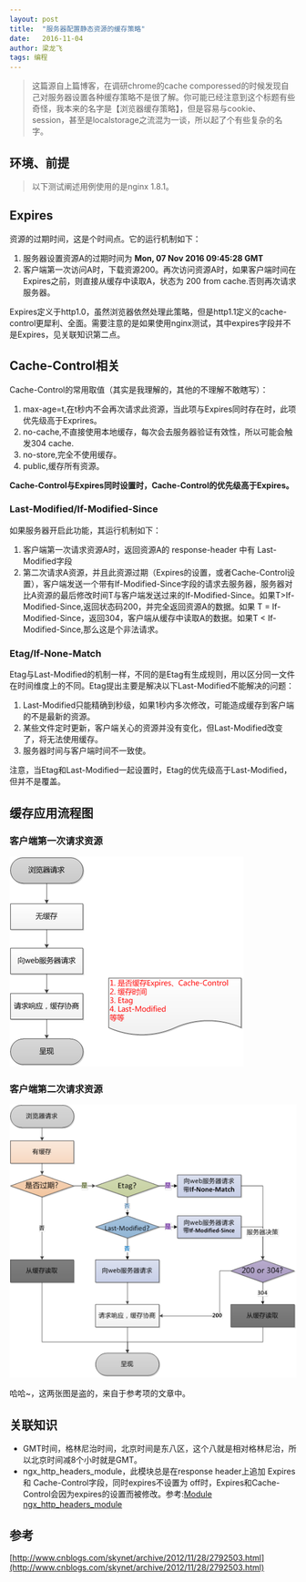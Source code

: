 ```yaml
---
layout: post
title:  "服务器配置静态资源的缓存策略"
date:   2016-11-04
author: 梁龙飞
tags: 编程
---
```


> 这篇源自上篇博客，在调研chrome的cache comporessed的时候发现自己对服务器设置各种缓存策略不是很了解。你可能已经注意到这个标题有些奇怪，我本来的名字是【浏览器缓存策略】，但是容易与cookie、session，甚至是localstorage之流混为一谈，所以起了个有些复杂的名字。

## 环境、前提
> 以下测试阐述用例使用的是nginx 1.8.1。

## Expires
资源的过期时间，这是个时间点。它的运行机制如下：

1. 服务器设置资源A的过期时间为 **Mon, 07 Nov 2016 09:45:28 GMT**
2. 客户端第一次访问A时，下载资源200。再次访问资源A时，如果客户端时间在Expires之前，则直接从缓存中读取A，状态为 200 from cache.否则再次请求服务器。

Expires定义于http1.0，虽然浏览器依然处理此策略，但是http1.1定义的cache-control更犀利、全面。需要注意的是如果使用nginx测试，其中expires字段并不是Expires，见关联知识第二点。

## Cache-Control相关
Cache-Control的常用取值（其实是我理解的，其他的不理解不敢瞎写）：

1. max-age=t,在t秒内不会再次请求此资源，当此项与Expires同时存在时，此项优先级高于Exprires。
2. no-cache,不直接使用本地缓存，每次会去服务器验证有效性，所以可能会触发304 cache.
3. no-store,完全不使用缓存。
4. public,缓存所有资源。

**Cache-Control与Expires同时设置时，Cache-Control的优先级高于Expires。**

### Last-Modified/If-Modified-Since

如果服务器开启此功能，其运行机制如下：
1. 客户端第一次请求资源A时，返回资源A的 response-header 中有 Last-Modified字段
2. 第二次请求A资源，并且此资源过期（Expires的设置，或者Cache-Control设置），客户端发送一个带有If-Modified-Since字段的请求去服务器，服务器对比A资源的最后修改时间T与客户端发送过来的If-Modified-Since。如果T>If-Modified-Since,返回状态码200，并完全返回资源A的数据。如果 T = If-Modified-Since，返回304，客户端从缓存中读取A的数据。如果T < If-Modified-Since,那么这是个非法请求。

### Etag/If-None-Match

Etag与Last-Modified的机制一样，不同的是Etag有生成规则，用以区分同一文件在时间维度上的不同。Etag提出主要是解决以下Last-Modified不能解决的问题：

1. Last-Modified只能精确到秒级，如果1秒内多次修改，可能造成缓存到客户端的不是最新的资源。
2. 某些文件定时更新，客户端关心的资源并没有变化，但Last-Modified改变了，将无法使用缓存。
3. 服务器时间与客户端时间不一致使。

注意，当Etag和Last-Modified一起设置时，Etag的优先级高于Last-Modified，但并不是覆盖。


## 缓存应用流程图

### 客户端第一次请求资源
<img src="/assets/img/first_request.png" >

### 客户端第二次请求资源
<img src="/assets/img/second_request.png" >

哈哈~，这两张图是盗的，来自于参考项的文章中。






## 关联知识

- GMT时间，格林尼治时间，北京时间是东八区，这个八就是相对格林尼治，所以北京时间减8个小时就是GMT。
- ngx_http_headers_module，此模块总是在response header上追加 Expires 和 Cache-Control字段，同时expires不设置为 off时，Expires和Cache-Control会因为expires的设置而被修改。参考:[Module ngx_http_headers_module](http://nginx.org/en/docs/http/ngx_http_headers_module.html#expires)

## 参考
[http://www.cnblogs.com/skynet/archive/2012/11/28/2792503.html](http://www.cnblogs.com/skynet/archive/2012/11/28/2792503.html)

